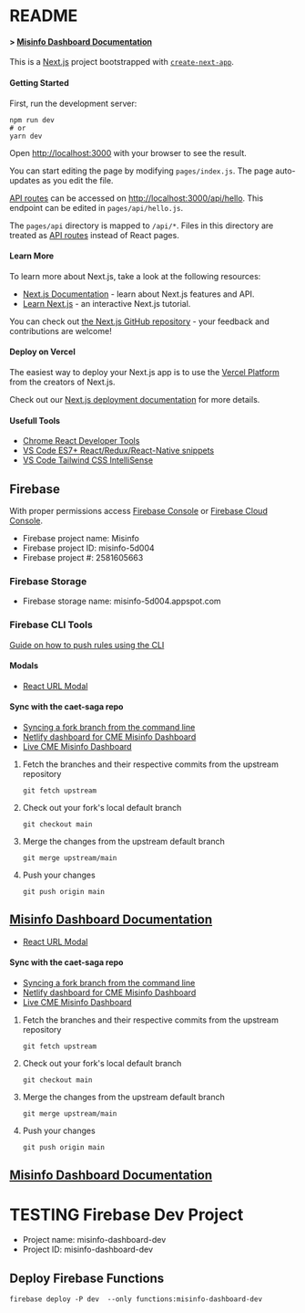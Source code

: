 # README

#### > [Misinfo Dashboard Documentation](https://center-for-media-engagement.gitbook.io/misinfo-dashboard/)

This is a [Next.js](https://nextjs.org/) project bootstrapped with [`create-next-app`](https://github.com/vercel/next.js/tree/canary/packages/create-next-app).

#### Getting Started

First, run the development server:

```
npm run dev
# or
yarn dev
```

Open [http://localhost:3000](http://localhost:3000/) with your browser to see the result.

You can start editing the page by modifying `pages/index.js`. The page auto-updates as you edit the file.

[API routes](https://nextjs.org/docs/api-routes/introduction) can be accessed on [http://localhost:3000/api/hello](http://localhost:3000/api/hello). This endpoint can be edited in `pages/api/hello.js`.

The `pages/api` directory is mapped to `/api/*`. Files in this directory are treated as [API routes](https://nextjs.org/docs/api-routes/introduction) instead of React pages.

#### Learn More

To learn more about Next.js, take a look at the following resources:

* [Next.js Documentation](https://nextjs.org/docs) - learn about Next.js features and API.
* [Learn Next.js](https://nextjs.org/learn) - an interactive Next.js tutorial.

You can check out [the Next.js GitHub repository](https://github.com/vercel/next.js/) - your feedback and contributions are welcome!

#### Deploy on Vercel

The easiest way to deploy your Next.js app is to use the [Vercel Platform](https://vercel.com/new?utm\_medium=default-template\&filter=next.js\&utm\_source=create-next-app\&utm\_campaign=create-next-app-readme) from the creators of Next.js.

Check out our [Next.js deployment documentation](https://nextjs.org/docs/deployment) for more details.

#### Usefull Tools

* [Chrome React Developer Tools](https://chrome.google.com/webstore/detail/react-developer-tools/fmkadmapgofadopljbjfkapdkoienihi)
* [VS Code ES7+ React/Redux/React-Native snippets](https://marketplace.visualstudio.com/items?itemName=dsznajder.es7-react-js-snippets)
* [VS Code Tailwind CSS IntelliSense](https://marketplace.visualstudio.com/items?itemName=bradlc.vscode-tailwindcss)

## Firebase

With proper permissions access [Firebase Console](https://console.firebase.google.com/) or [Firebase Cloud Console](https://console.cloud.google.com/welcome?project=misinfo-5d004).

- Firebase project name: Misinfo
- Firebase project ID: misinfo-5d004
- Firebase project #: 2581605663

### Firebase Storage

- Firebase storage name: misinfo-5d004.appspot.com
### Firebase CLI Tools

[Guide on how to push rules using the CLI](https://firebase.google.com/docs/firestore/security/get-started#use\_the\_firebase\_cli)

#### Modals

* [React URL Modal](https://github.com/remoteoss/react-url-modal)

#### Sync with the caet-saga repo

* [Syncing a fork branch from the command line](https://docs.github.com/en/pull-requests/collaborating-with-pull-requests/working-with-forks/syncing-a-fork#syncing-a-fork-branch-from-the-command-line)
* [Netlify dashboard for CME Misinfo Dashboard](https://app.netlify.com/sites/misinfo-dashboard/overview)
* [Live CME Misinfo Dashboard](https://misinfo-dashboard.netlify.app/dashboard)

1.  Fetch the branches and their respective commits from the upstream repository

    `git fetch upstream`
2.  Check out your fork's local default branch

    `git checkout main`
3.  Merge the changes from the upstream default branch

    `git merge upstream/main`
4.  Push your changes

    `git push origin main`

## [Misinfo Dashboard Documentation](http://localhost:5000/o/tmOnCbkSzYuWj7EVbFqg/s/h5B8zKreIfyiUKOT1awO/)

* [React URL Modal](https://github.com/remoteoss/react-url-modal)

#### Sync with the caet-saga repo

* [Syncing a fork branch from the command line](https://docs.github.com/en/pull-requests/collaborating-with-pull-requests/working-with-forks/syncing-a-fork#syncing-a-fork-branch-from-the-command-line)
* [Netlify dashboard for CME Misinfo Dashboard](https://app.netlify.com/sites/misinfo-dashboard/overview)
* [Live CME Misinfo Dashboard](https://misinfo-dashboard.netlify.app/dashboard)

1.  Fetch the branches and their respective commits from the upstream repository

    `git fetch upstream`
2.  Check out your fork's local default branch

    `git checkout main`
3.  Merge the changes from the upstream default branch

    `git merge upstream/main`
4.  Push your changes

    `git push origin main`

## [Misinfo Dashboard Documentation](http://localhost:5000/o/tmOnCbkSzYuWj7EVbFqg/s/h5B8zKreIfyiUKOT1awO/)

# TESTING Firebase Dev Project

- Project name: misinfo-dashboard-dev
- Project ID: misinfo-dashboard-dev

## Deploy Firebase Functions

`firebase deploy -P dev  --only functions:misinfo-dashboard-dev`

<!-- TODO: fix netlify deployment issue with yarn file -->
